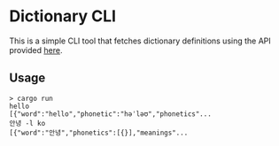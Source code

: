 # Dictionary CLI

This is a simple CLI tool that fetches dictionary definitions using the API provided [here](https://github.com/meetDeveloper/freeDictionaryAPI).

## Usage

```
> cargo run
hello
[{"word":"hello","phonetic":"həˈləʊ","phonetics"...
안녕 -l ko
[{"word":"안녕","phonetics":[{}],"meanings"...
```
